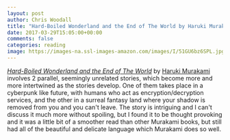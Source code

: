 ```yaml
---
layout: post
author: Chris Woodall
title: "Hard-Boiled Wonderland and the End of The World by Haruki Murakami"
date: 2017-03-29T15:05:00+00:00
comments: false
categories: reading
image: https://images-na.ssl-images-amazon.com/images/I/51GU6bz6SPL.jpg
---
```


_[Hard-Boiled Wonderland and the End of The World]_ by [Haruki Murakami] 
involves 2 parallel, seemingly unrelated stories, which become more and more
intertwined as the stories develop. One of them takes place in a cyberpunk
like future, with humans who act as encryption/decryption services, and the
other in a surreal fantasy land where your shadow is removed from you and
you can't leave. The story is intriguing and I can't discuss it much more
without spoiling, but I found it to be thought provoking and it was a 
little bit of a smoother read than other Murakami books, but still had all
of the beautiful and delicate language which Murakami does so well.

[Haruki Murakami]: http://www.harukimurakami.com/
[Hard-Boiled Wonderland and the End of The World]: https://www.amazon.com/Hard-Boiled-Wonderland-World-Vintage-International-ebook/dp/B004AP9W1O/ref=sr_1_1?s=digital-text&ie=UTF8&qid=1509327045&sr=1-1&keywords=hard+boiled+wonderland+and+the+end+of+the+world
